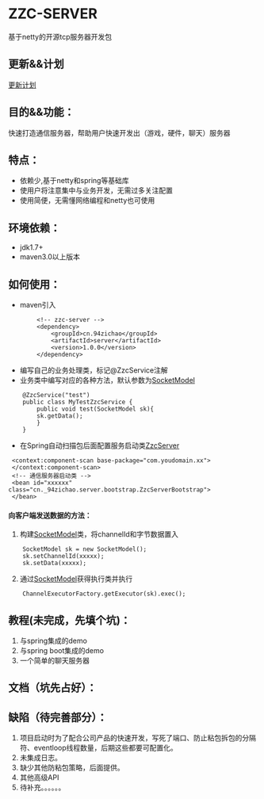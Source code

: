 # ZZC-SERVER 
 基于netty的开源tcp服务器开发包

## 更新&&计划
[更新计划](Update.md)

## 目的&&功能：
快速打造通信服务器，帮助用户快速开发出（游戏，硬件，聊天）服务器
## 特点：
* 依赖少,基于netty和spring等基础库
* 使用户将注意集中与业务开发，无需过多关注配置
* 使用简便，无需懂网络编程和netty也可使用
## 环境依赖：
* jdk1.7+
* maven3.0以上版本

## 如何使用：
* maven引入
```
        <!-- zzc-server -->
        <dependency>
            <groupId>cn.94zichao</groupId>
            <artifactId>server</artifactId>
            <version>1.0.0</version>
        </dependency>
```
* 编写自己的业务处理类，标记@ZzcService注解
* 业务类中编写对应的各种方法，默认参数为[SocketModel]
```
    @ZzcService("test")
    public class MyTestZzcService {
        public void test(SocketModel sk){
        sk.getData();
        }
    }
```
* 在Spring自动扫描包后面配置服务启动类[ZzcServer]
```   
 <context:component-scan base-package="com.youdomain.xx">
 </context:component-scan>
 <!-- 通信服务器启动类 -->
 <bean id="xxxxxx" class="cn._94zichao.server.bootstrap.ZzcServerBootstrap">
 </bean>
```
#### 向客户端发送数据的方法：
1. 构建[SocketModel]类，将channelId和字节数据置入
```
    SocketModel sk = new SocketModel();
    sk.setChannelId(xxxxx);
    sk.setData(xxxxx);
```
2. 通过[SocketModel]获得执行类并执行 
```
    ChannelExecutorFactory.getExecutor(sk).exec();
```
[ZzcServer]: ZzcServer.md  "ZzcServer 的启动类"
[SocketModel]: SocketModel.md  "SocketModel 类"
## 教程(未完成，先填个坑)：
1. 与spring集成的demo
2. 与spring boot集成的demo
3. 一个简单的聊天服务器

## 文档（坑先占好）：

## 缺陷（待完善部分）：
1. 项目启动时为了配合公司产品的快速开发，写死了端口、防止粘包拆包的分隔符、eventloop线程数量，后期这些都要可配置化。
2. 未集成日志。
3. 缺少其他防粘包策略，后面提供。
4. 其他高级API
5. 待补充。。。。。。


